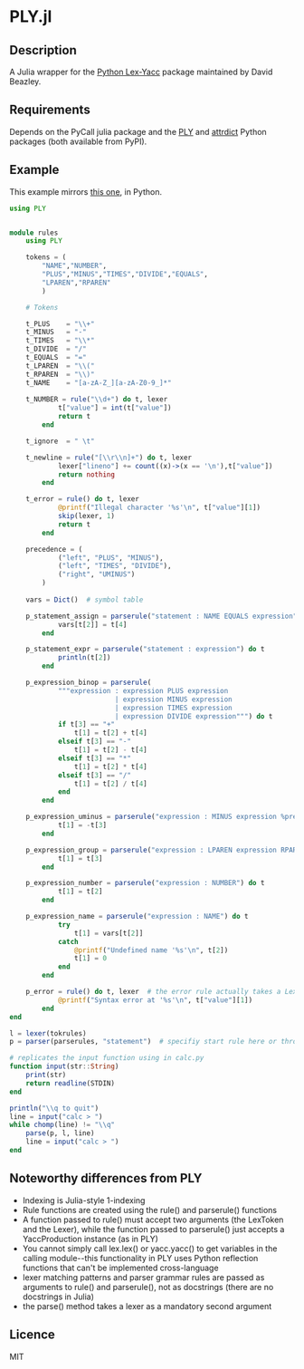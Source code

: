 # PLY.jl

## Description

A Julia wrapper for the [Python Lex-Yacc](http://www.dabeaz.com/ply/) package maintained by David Beazley.

## Requirements

Depends on the PyCall julia package and the [PLY](https://pypi.python.org/pypi/ply) and [attrdict](https://pypi.python.org/pypi/attrdict) Python packages (both available from PyPI). 

## Example

This example mirrors [this one](http://www.dabeaz.com/ply/example.html), in Python.

```julia
using PLY


module rules
	using PLY

	tokens = (
		"NAME","NUMBER",
		"PLUS","MINUS","TIMES","DIVIDE","EQUALS",
		"LPAREN","RPAREN"
		)

	# Tokens

	t_PLUS    = "\\+"
	t_MINUS   = "-"
	t_TIMES   = "\\*"
	t_DIVIDE  = "/"
	t_EQUALS  = "="
	t_LPAREN  = "\\("
	t_RPAREN  = "\\)"
	t_NAME    = "[a-zA-Z_][a-zA-Z0-9_]*"
	
	t_NUMBER = rule("\\d+") do t, lexer
			t["value"] = int(t["value"])
			return t
		end

	t_ignore  = " \t"

	t_newline = rule("[\\r\\n]+") do t, lexer
			lexer["lineno"] += count((x)->(x == '\n'),t["value"])
			return nothing
		end

	t_error = rule() do t, lexer
			@printf("Illegal character '%s'\n", t["value"][1])
			skip(lexer, 1)
			return t
		end

	precedence = (
			("left", "PLUS", "MINUS"),
			("left", "TIMES", "DIVIDE"),
			("right", "UMINUS")
		)
	
	vars = Dict()  # symbol table

	p_statement_assign = parserule("statement : NAME EQUALS expression") do t
			vars[t[2]] = t[4]
		end

	p_statement_expr = parserule("statement : expression") do t
			println(t[2])
		end

	p_expression_binop = parserule(
			"""expression : expression PLUS expression
			              | expression MINUS expression
			              | expression TIMES expression
			              | expression DIVIDE expression""") do t
			if t[3] == "+"
				t[1] = t[2] + t[4]
			elseif t[3] == "-"
				t[1] = t[2] - t[4]
			elseif t[3] == "*"
				t[1] = t[2] * t[4]
			elseif t[3] == "/"
				t[1] = t[2] / t[4]
			end
		end

	p_expression_uminus = parserule("expression : MINUS expression %prec UMINUS") do t
			t[1] = -t[3]
		end

	p_expression_group = parserule("expression : LPAREN expression RPAREN") do t
			t[1] = t[3]
		end

	p_expression_number = parserule("expression : NUMBER") do t
			t[1] = t[2]
		end

	p_expression_name = parserule("expression : NAME") do t
			try
				t[1] = vars[t[2]]
			catch
				@printf("Undefined name '%s'\n", t[2])
				t[1] = 0
			end
		end

	p_error = rule() do t, lexer  # the error rule actually takes a LexToken so make it a rule()
			@printf("Syntax error at '%s'\n", t["value"][1])
		end
end

l = lexer(tokrules)
p = parser(parserules, "statement")  # specifiy start rule here or through start variable in module

# replicates the input function using in calc.py
function input(str::String)
	print(str)
	return readline(STDIN)
end

println("\\q to quit")
line = input("calc > ")
while chomp(line) != "\\q"
	parse(p, l, line)
	line = input("calc > ")
end
```

## Noteworthy differences from PLY

- Indexing is Julia-style 1-indexing
- Rule functions are created using the rule() and parserule() functions
- A function passed to rule() must accept two arguments (the LexToken and the Lexer), while the function passed to parserule() just accepts a YaccProduction instance (as in PLY)
- You cannot simply call lex.lex() or yacc.yacc() to get variables in the calling module--this functionality in PLY uses Python reflection functions that can't be implemented cross-language
- lexer matching patterns and parser grammar rules are passed as arguments to rule() and parserule(), not as docstrings (there are no docstrings in Julia)
- the parse() method takes a lexer as a mandatory second argument

## Licence

MIT
